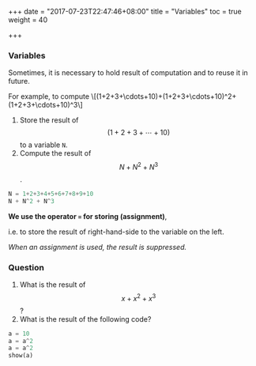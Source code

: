+++
date = "2017-07-23T22:47:46+08:00"
title = "Variables"
toc = true
weight = 40

+++

### Variables

Sometimes, it is necessary to hold result of computation and to reuse it in future.

For example, to compute \\[(1+2+3+\cdots+10)+(1+2+3+\cdots+10)^2+(1+2+3+\cdots+10)^3\\]

1. Store the result of $$(1+2+3+\cdots+10)$$ to a variable `N`.
1. Compute the result of $$N+N^2+N^3$$.

```python
N = 1+2+3+4+5+6+7+8+9+10
N + N^2 + N^3
```



**We use the operator `=` for storing (assignment)**, 

i.e. to store the result of right-hand-side to the variable on the left.


*When an assignment is used, the result is suppressed.*


### Question

1. What is the result of $$x+x^2+x^3$$?
1. What is the result of the following code? 

```python
a = 10
a = a^2
a = a^2
show(a)
```






